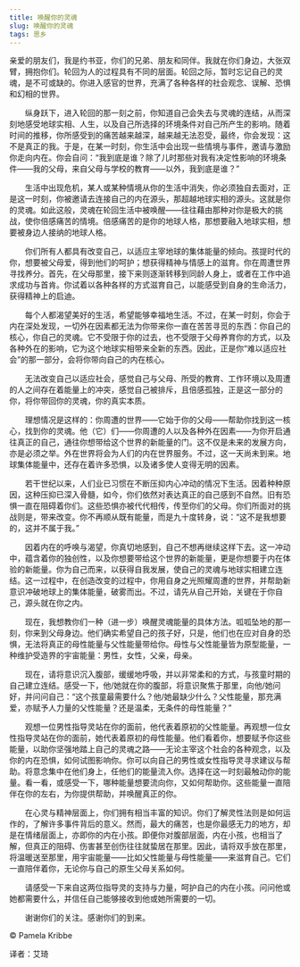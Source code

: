 ```yaml
--- 
title: 唤醒你的灵魂 
slug: 唤醒你的灵魂 
tags: 思乡
--- 
```

亲爱的朋友们，我是约书亚，你们的兄弟、朋友和同伴。我就在你们身边，大张双臂，拥抱你们。轮回为人的过程具有不同的层面。轮回之际，暂时忘记自己的灵魂，是不可或缺的。你进入感官的世界，充满了各种各样的社会观念、误解、恐惧和幻相的世界。

　　纵身跃下，进入轮回的那一刻之前，你知道自己会失去与灵魂的连结，从而深刻地感受地球实相、人生，以及自己所选择的环境条件对自己所产生的影响。随着时间的推移，你所感受到的痛苦越来越深，越来越无法忍受，最终，你会发现：这不是真正的我。于是，在某一时刻，你生活中会出现一些情境与事件，邀请与激励你走向内在。你会自问：“我到底是谁？除了儿时那些对我有决定性影响的环境条件——我的父母，来自父母与学校的教育——以外，我到底是谁？”

　　生活中出现危机，某人或某种情境从你的生活中消失，你必须独自去面对，正是这一时刻，你被邀请去连接自己的内在源头，那超越地球实相的源头。这就是你的灵魂。如此这般，灵魂在轮回生活中被唤醒——往往藉由那种对你是极大的挑战，使你倍感痛苦的情境。倍感痛苦的是你的地球人格，那想要融入地球实相，想要被身边人接纳的地球人格。

　　你们所有人都具有改变自己，以适应主宰地球的集体能量的倾向。孩提时代的你，想要被父母爱，得到他们的呵护；想获得精神与情感上的滋育。你在周遭世界寻找养分。首先，在父母那里，接下来则逐渐转移到同龄人身上，或者在工作中追求成功与首肯。你试着以各种各样的方式滋育自己，以能感受到自身的生命活力，获得精神上的启迪。

　　每个人都渴望美好的生活，希望能够幸福地生活。不过，在某一时刻，你会于内在深处发现，一切外在因素都无法为你带来你一直在苦苦寻觅的东西：你自己的核心，你自己的灵魂。它不受限于你的过去，也不受限于父母养育你的方式，以及各种外在的影响，它为这个地球实相带来全新的东西。因此，正是你“难以适应社会”的那一部分，会将你带向自己的内在核心。

　　无法改变自己以适应社会，感觉自己与父母、所受的教育、工作环境以及周遭的人之间存在着能量上的冲突，感觉自己被排斥，且倍感孤独，正是这一部分的你，将你带回你的灵魂，你的真实本质。

　　理想情况是这样的：你周遭的世界——它始于你的父母——帮助你找到这一核心，找到你的灵魂。他（它）们——你周遭的人以及各种外在因素——为你开启通往真正的自己，通往你想带给这个世界的新能量的门。这不仅是未来的发展方向，亦是必须之举。外在世界将会为人们的内在世界服务。不过，这一天尚未到来。地球集体能量中，还存在着许多恐惧，以及诸多使人变得无明的因素。

　　若干世纪以来，人们业已习惯在不断压抑内心冲动的情况下生活。因着种种原因，这种压抑已深入骨髓，如今，你们依然对表达真正的自己感到不自然。旧有恐惧一直在阻碍着你们。这些恐惧亦被代代相传，传至你们的父母。你们所面对的挑战则是，带来改变。你不再顺从既有能量，而是九十度转身，说：“这不是我想要的，这并不属于我。”

　　因着内在的呼唤与渴望，你真切地感到，自己不想再继续这样下去。这一冲动中，蕴含着你的独创性，以及你想要带给这个世界的新能量，更是你想要于内在体验的新能量。你为自己而来，以获得自我发展，使自己的灵魂与地球实相建立连结。这一过程中，在创造改变的过程中，你用自身之光照耀周遭的世界，并帮助新意识冲破地球上的集体能量，破雾而出。不过，请先从自己开始，关键在于你自己，源头就在你之内。

　　现在，我想教你们一种（进一步）唤醒灵魂能量的具体方法。呱呱坠地的那一刻，你来到父母身边。他们确实希望自己的孩子好，只是，他们也在应对自身的恐惧，无法将真正的母性能量与父性能量带给你。母性与父性能量皆为原型能量，一种维护受造界的宇宙能量：男性，女性，父亲，母亲。

　　现在，请将意识沉入腹部，缓缓地呼吸，并以非常柔和的方式，与孩童时期的自己建立连结。感受一下，他/她就在你的腹部，将意识聚焦于那里，向他/她问好，并问问自己：“这个孩童最需要什么？他/她最缺少什么？父性能量，那充满爱，亦赋予人力量的父性能量？还是温柔，无条件的母性能量？”

　　观想一位男性指导灵站在你的面前，他代表着原初的父性能量。再观想一位女性指导灵站在你的面前，她代表着原初的母性能量。他们看着你，想要赋予你这些能量，以助你坚强地踏上自己的灵魂之路——无论主宰这个社会的各种观念，以及你的内在恐惧，如何试图影响你。你可以向自己的男性或女性指导灵寻求建议与帮助。将意念集中在他们身上，任他们的能量流入你。选择在这一时刻最触动你的能量。看一看，或感受一下，哪种能量想要流向你，又如何帮助你。这些能量一直陪伴在你的左右，为你提供帮助，并唤醒真正的你。

　　在心灵与精神层面上，你们拥有相当丰富的知识。你们了解灵性法则是如何运作的，了解许多事件背后的意义。然而，最大的痛苦，也是你最感无力的地方，却是在情绪层面上，亦即你的内在小孩。即便你对腹部层面，内在小孩，也相当了解，但真正的阻碍、伤害甚至创伤往往就蛰居在那里。因此，请将双手放在那里，将温暖送至那里，用宇宙能量——比如父性能量与母性能量——来滋育自己。它们一直陪伴着你，无论你与自己的原生父母关系如何。

　　请感受一下来自这两位指导灵的支持与力量，呵护自己的内在小孩。问问他或她都需要什么，并信任自己能够接收到他或她所需要的一切。

　　谢谢你们的关注。感谢你们的到来。

© Pamela Kribbe

译者：艾琦